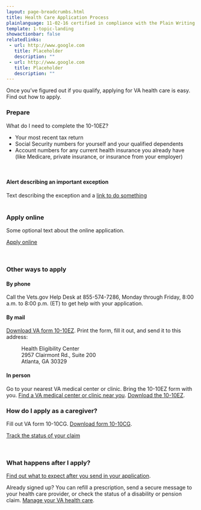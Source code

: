 ```yaml
---
layout: page-breadcrumbs.html
title: Health Care Application Process
plainlanguage: 11-02-16 certified in compliance with the Plain Writing Act
template: 1-topic-landing
showactionbar: false
relatedlinks:
 - url: http://www.google.com
   title: Placeholder
   description: ""
 - url: http://www.google.com
   title: Placeholder
   description: ""
---
```


Once you’ve figured out if you qualify, applying for VA health care is easy. Find out how to apply.

### Prepare

What do I need to complete the 10-10EZ?

- Your most recent tax return
- Social Security numbers for yourself and your qualified dependents
- Account numbers for any current health insurance you already have (like Medicare, private insurance, or insurance from your employer)

<div markdown="0"><br></div>

<div class="call-out" markdown="1">

</div>

<div class="usa-alert usa-alert-warning usa-content secondary" markdown="0">
<div class="usa-alert-body">
<h4 style="padding:0">Alert describing an important exception</h4>
<p style="margin:0">Text describing the exception and a <a href="http://www.google.com">link to do something</a></p>
</div>
</div>

<div markdown="0"><br></div>

### Apply online

Some optional text about the online application.

<a class="usa-button-primary va-button-primary" href="/healthcare/apply/application/introduction)">Apply online</a>

<div markdown="0"><br></div>

### Other ways to apply


#### By phone

Call the Vets.gov Help Desk at 855-574-7286, Monday through Friday, 8:00 a.m. to 8:00 p.m. (ET) to get help with your application.

#### By mail

[Download VA form 10-10EZ](http://www.va.gov/vaforms/medical/pdf/1010EZ-fillable.pdf). Print the form, fill it out, and send it to this address:

<dl class="va-address-block">
<dd>Health Eligibility Center</dd>
<dd>2957 Clairmont Rd., Suite 200</dd>
<dd>Atlanta, GA 30329</dd>
</dl>

#### In person

Go to your nearest VA medical center or clinic. Bring the 10-10EZ form with you.
[Find a VA medical center or clinic near you](/facilities).
[Download the 10-10EZ](http://www.va.gov/vaforms/medical/pdf/1010EZ-fillable.pdf).


### How do I apply as a caregiver?

Fill out VA form 10-10CG.
[Download form 10-10CG](/healthcare/forms/vha-10-10CG.pdf). 

<a class="usa-button-primary" href="http://www.google.com">Track the status of your claim</a>

<div markdown="0"><br></div>

### What happens after I apply?

[Find out what to expect after you send in your application](/healthcare/after-you-apply).

Already signed up? You can refill a prescription, send a secure message to your health care provider, or check the status of a disability or pension claim. [Manage your VA health care](/healthcare). 

<div markdown="0"><br></div>
